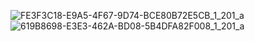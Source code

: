 
![FE3F3C18-E9A5-4F67-9D74-BCE80B72E5CB_1_201_a](https://github.com/joaopnolasco/Northwind-BI/assets/132152323/ca1509d5-23b3-4ba6-b80b-cc215067e237)
![619B8698-E3E3-462A-BD08-5B4DFA82F008_1_201_a](https://github.com/joaopnolasco/Northwind-BI/assets/132152323/e50a5864-202a-4674-bf4e-876a2533a895)
